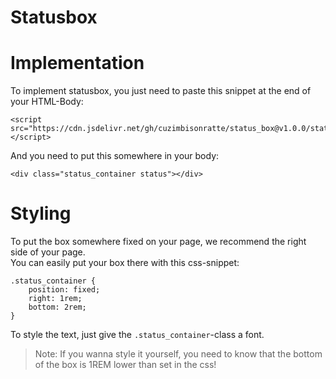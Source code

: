 # Statusbox

# Implementation
To implement statusbox, you just need to paste this snippet at the end of your HTML-Body:  
```
<script src="https://cdn.jsdelivr.net/gh/cuzimbisonratte/status_box@v1.0.0/statusbox.js"></script>
```  
And you need to put this somewhere in your body:   
```
<div class="status_container status"></div>
```

# Styling
To put the box somewhere fixed on your page, we recommend the right side of your page.  
You can easily put your box there with this css-snippet: 
```
.status_container {
    position: fixed;
    right: 1rem;
    bottom: 2rem;
}
```
To style the text, just give the `.status_container`-class a font.
> Note: If you wanna style it yourself, you need to know that the bottom of the box is 1REM lower than set in the css!  